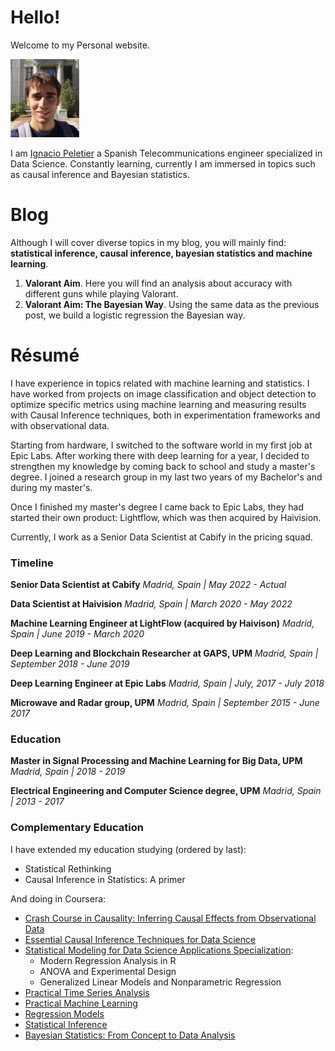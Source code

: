 # Hello!

Welcome to my Personal website.

![Me](img/IPR.jpg)

I am [Ignacio Peletier](https://www.linkedin.com/in/ignacio-peletier/) a Spanish Telecommunications engineer specialized in Data Science. Constantly learning, currently I am immersed in topics such as causal
inference and Bayesian statistics.

# Blog

Although I will cover diverse topics in my blog, you will mainly find: **statistical inference, causal inference, bayesian statistics and machine learning**.

1. **Valorant Aim**. Here you will find an analysis about accuracy with different guns while playing Valorant. 
2. **Valorant Aim: The Bayesian Way**. Using the same data as the previous post, we build a logistic regression the Bayesian way.

# Résumé

I have experience in topics related with machine learning and statistics. I have worked from projects on image classification and object detection to optimize specific metrics using machine learning and measuring results with Causal Inference techniques, both in experimentation frameworks and with observational data.

Starting from hardware, I switched to the software world in my first job at Epic Labs. After working there with deep learning for a year, I decided to strengthen my knowledge by coming back to school and study a master's degree. I joined a research group in my last two years of my Bachelor's and during my master's.

Once I finished my master's degree I came back to Epic Labs, they had started their own product: Lightflow, which was then acquired by Haivision.

Currently, I work as a Senior Data Scientist at Cabify in the pricing squad.

### Timeline

**Senior Data Scientist at Cabify** *Madrid, Spain | May 2022 - Actual*

**Data Scientist at Haivision** *Madrid, Spain | March 2020 - May 2022*

**Machine Learning Engineer at LightFlow (acquired by Haivison)** *Madrid, Spain | June 2019 - March 2020*

**Deep Learning and Blockchain Researcher at GAPS, UPM** *Madrid, Spain | September 2018 - June 2019*

**Deep Learning Engineer at Epic Labs** *Madrid, Spain | July, 2017 - July 2018*

**Microwave and Radar group, UPM** *Madrid, Spain | September 2015 - June 2017*

### Education

**Master in Signal Processing and Machine Learning for Big Data, UPM** *Madrid, Spain | 2018 - 2019*

**Electrical Engineering and Computer Science degree, UPM** *Madrid, Spain | 2013 - 2017*

### Complementary Education

I have extended my education studying (ordered by last): 

* Statistical Rethinking
* Causal Inference in Statistics: A primer

And doing in Coursera:

* [Crash Course in Causality: Inferring Causal Effects from Observational Data](https://www.coursera.org/account/accomplishments/certificate/KG74EDTQ5NN4)
* [Essential Causal Inference Techniques for Data Science](https://www.coursera.org/account/accomplishments/certificate/YGBQY5NGTMNE)
* [Statistical Modeling for Data Science Applications Specialization](https://www.coursera.org/account/accomplishments/specialization/certificate/BCR3Q8DGC4RQ):
    * Modern Regression Analysis in R
    * ANOVA and Experimental Design
    * Generalized Linear Models and Nonparametric Regression
* [Practical Time Series Analysis](https://www.coursera.org/account/accomplishments/certificate/DW9DRKHW2RNA)
* [Practical Machine Learning](https://www.coursera.org/account/accomplishments/certificate/9XWPJZLREQZS)
* [Regression Models](https://www.coursera.org/account/accomplishments/certificate/6P78XNKY57D5)
* [Statistical Inference](https://www.coursera.org/account/accomplishments/certificate/78Z9H2LT3AE4)
* [Bayesian Statistics: From Concept to Data Analysis](https://www.coursera.org/account/accomplishments/certificate/HW4ZRCBV6HWE)